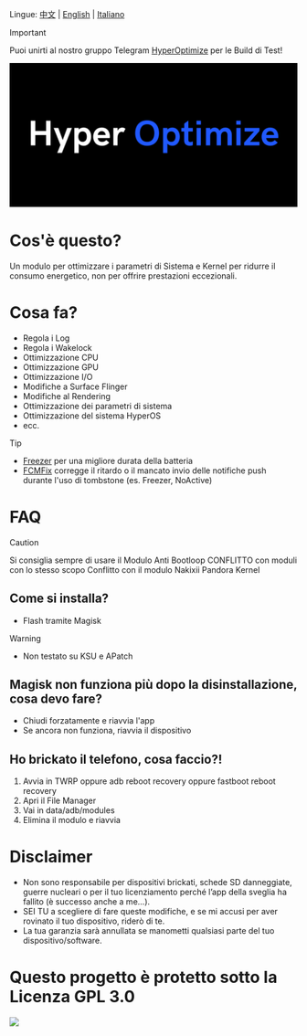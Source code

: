 Lingue: [中文](https://github.com/TatshSiow/HyperOptimize/blob/main/README_CH.md) | [English](https://github.com/TatshSiow/HyperOptimize/blob/main/README.md) | [Italiano](https://github.com/TatshSiow/HyperOptimize/blob/main/README_IT.md)
> [!IMPORTANT]
> Puoi unirti al nostro gruppo
> Telegram [HyperOptimize](https://t.me/TatshSecretCave) per le Build di Test!<div align="center"></div>

![](https://github.com/TatshSiow/HyperOptimize/blob/main/Banner.png)

# Cos'è questo?
Un modulo per ottimizzare i parametri di Sistema e Kernel per ridurre il consumo energetico, non per offrire prestazioni eccezionali.

# Cosa fa?
- Regola i Log
- Regola i Wakelock
- Ottimizzazione CPU
- Ottimizzazione GPU
- Ottimizzazione I/O
- Modifiche a Surface Flinger
- Modifiche al Rendering
- Ottimizzazione dei parametri di sistema
- Ottimizzazione del sistema HyperOS
- ecc.

> [!TIP]
> - [Freezer](https://github.com/Freezer-Team/Freezer) per una migliore durata della batteria
> - [FCMFix](https://github.com/kooritea/fcmfix) corregge il ritardo o il mancato invio delle notifiche push durante l'uso di tombstone (es. Freezer, NoActive)


# FAQ
> [!CAUTION]
> Si consiglia sempre di usare il Modulo Anti Bootloop
> CONFLITTO con moduli con lo stesso scopo
> Conflitto con il modulo Nakixii Pandora Kernel

## Come si installa?
- Flash tramite Magisk
> [!WARNING]
> - Non testato su KSU e APatch

## Magisk non funziona più dopo la disinstallazione, cosa devo fare?
- Chiudi forzatamente e riavvia l'app
- Se ancora non funziona, riavvia il dispositivo

## Ho brickato il telefono, cosa faccio?!
1. Avvia in TWRP oppure adb reboot recovery oppure fastboot reboot recovery
2. Apri il File Manager
3. Vai in data/adb/modules
4. Elimina il modulo e riavvia

# Disclaimer
- Non sono responsabile per dispositivi brickati, schede SD danneggiate, guerre nucleari o per il tuo licenziamento perché l’app della sveglia ha fallito (è successo anche a me...).
- SEI TU a scegliere di fare queste modifiche, e se mi accusi per aver rovinato il tuo dispositivo, riderò di te.
- La tua garanzia sarà annullata se manometti qualsiasi parte del tuo dispositivo/software.


# Questo progetto è protetto sotto la Licenza GPL 3.0
<a href="https://github.com/TatshSiow/HyperOptimize/blob/main/LICENSE" ><img height=100 src="https://upload.wikimedia.org/wikipedia/commons/9/93/GPLv3_Logo.svg"/></a>
